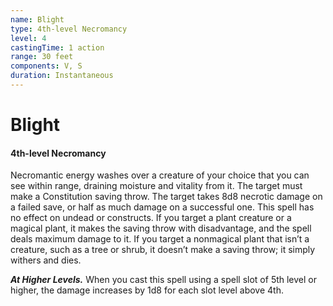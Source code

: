 ```yaml
---
name: Blight
type: 4th-level Necromancy
level: 4
castingTime: 1 action
range: 30 feet
components: V, S
duration: Instantaneous
---
```


# Blight

#### 4th-level Necromancy

Necromantic energy washes over a creature of your choice that you can see within range, draining moisture and vitality from it. The target must make a Constitution saving throw. The target takes 8d8 necrotic damage on a failed save, or half as much damage on a successful one. This spell has no effect on undead or constructs. If you target a plant creature or a magical plant, it makes the saving throw with disadvantage, and the spell deals maximum damage to it. If you target a nonmagical plant that isn’t a creature, such as a tree or shrub, it doesn’t make a saving throw; it simply withers and dies.

_**At Higher Levels.**_ When you cast this spell using a spell slot of 5th level or higher, the damage increases by 1d8 for each slot level above 4th.
